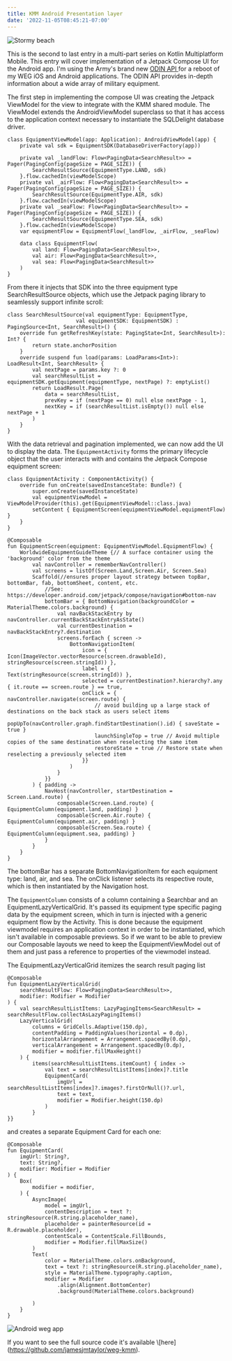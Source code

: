 ```yaml
---
title: KMM Android Presentation layer
date: '2022-11-05T08:45:21-07:00'
---
```

![Stormy beach](/assets/images/compose.jpg)

This is the second to last entry in a multi-part series on Kotlin Multiplatform Mobile.  This entry will cover implementation of a Jetpack Compose UI for the Android app.  I'm using the Army's brand new [ODIN API ](https://odin.tradoc.army.mil/WEG) for a reboot of my WEG iOS and Android applications.  The ODIN API provides in-depth information about a wide array of military equipment.  

The first step in implementing the compose UI was creating the Jetpack ViewModel for the view to integrate with the KMM shared module.  The ViewModel extends the AndroidViewModel superclass so that it has access to the application context necessary to instantiate the SQLDelight database driver. 

```
class EquipmentViewModel(app: Application): AndroidViewModel(app) {
    private val sdk = EquipmentSDK(DatabaseDriverFactory(app))

    private val _landFlow: Flow<PagingData<SearchResult>> = Pager(PagingConfig(pageSize = PAGE_SIZE)) {
        SearchResultSource(EquipmentType.LAND, sdk)
    }.flow.cachedIn(viewModelScope)
    private val _airFlow: Flow<PagingData<SearchResult>> = Pager(PagingConfig(pageSize = PAGE_SIZE)) {
        SearchResultSource(EquipmentType.AIR, sdk)
    }.flow.cachedIn(viewModelScope)
    private val _seaFlow: Flow<PagingData<SearchResult>> = Pager(PagingConfig(pageSize = PAGE_SIZE)) {
        SearchResultSource(EquipmentType.SEA, sdk)
    }.flow.cachedIn(viewModelScope)
    var equipmentFlow = EquipmentFlow(_landFlow, _airFlow, _seaFlow)

    data class EquipmentFlow(
        val land: Flow<PagingData<SearchResult>>,
        val air: Flow<PagingData<SearchResult>>,
        val sea: Flow<PagingData<SearchResult>>
    )
}
```

 From there it injects that SDK into the three equipment type SearchResultSource objects, which use the Jetpack paging library to seamlessly support infinite scroll:

```
class SearchResultSource(val equipmentType: EquipmentType,
                      val equipmentSDK: EquipmentSDK) : PagingSource<Int, SearchResult>() {
    override fun getRefreshKey(state: PagingState<Int, SearchResult>): Int? {
        return state.anchorPosition
    }
    override suspend fun load(params: LoadParams<Int>): LoadResult<Int, SearchResult> {
        val nextPage = params.key ?: 0
        val searchResultList = equipmentSDK.getEquipment(equipmentType, nextPage) ?: emptyList()
        return LoadResult.Page(
            data = searchResultList,
            prevKey = if (nextPage == 0) null else nextPage - 1,
            nextKey = if (searchResultList.isEmpty()) null else nextPage + 1
        )
    }
}
```

With the data retrieval and pagination implemented, we can now add the UI to display the data.  The `EquipmentActivity` forms the primary lifecycle object that the user interacts with and contains the Jetpack Compose equipment screen:

```
class EquipmentActivity : ComponentActivity() {
    override fun onCreate(savedInstanceState: Bundle?) {
        super.onCreate(savedInstanceState)
        val equipmentViewModel = ViewModelProvider(this).get(EquipmentViewModel::class.java)
        setContent { EquipmentScreen(equipmentViewModel.equipmentFlow) }
    }
}

@Composable
fun EquipmentScreen(equipment: EquipmentViewModel.EquipmentFlow) {
    WorldwideEquipmentGuideTheme {// A surface container using the 'background' color from the theme
        val navController = rememberNavController()
        val screens = listOf(Screen.Land,Screen.Air, Screen.Sea)
        Scaffold(//ensures proper layout strategy between topBar, bottomBar, fab, bottomSheet, content, etc.
            //See: https://developer.android.com/jetpack/compose/navigation#bottom-nav
            bottomBar = { BottomNavigation(backgroundColor = MaterialTheme.colors.background) {
                val navBackStackEntry by navController.currentBackStackEntryAsState()
                val currentDestination = navBackStackEntry?.destination
                screens.forEach { screen ->
                    BottomNavigationItem(
                        icon = { Icon(ImageVector.vectorResource(screen.drawableId), stringResource(screen.stringId)) },
                        label = { Text(stringResource(screen.stringId)) },
                        selected = currentDestination?.hierarchy?.any { it.route == screen.route } == true,
                        onClick = { navController.navigate(screen.route) {
                            // avoid building up a large stack of destinations on the back stack as users select items
                            popUpTo(navController.graph.findStartDestination().id) { saveState = true }
                            launchSingleTop = true // Avoid multiple copies of the same destination when reselecting the same item
                            restoreState = true // Restore state when reselecting a previously selected item
                        }}
                    )
                }
            }}
        ) { padding ->
            NavHost(navController, startDestination = Screen.Land.route) {
                composable(Screen.Land.route) { EquipmentColumn(equipment.land, padding) }
                composable(Screen.Air.route) { EquipmentColumn(equipment.air, padding) }
                composable(Screen.Sea.route) { EquipmentColumn(equipment.sea, padding) }
            }
        }
    }
}
```

The bottomBar has a separate BottomNavigationItem for each equipment type: land, air, and sea.  The onClick listener selects its respective route, which is then instantiated by the Navigation host.  

The `EquipmentColumn` consists of a column containing a Searchbar and an EquipmentLazyVerticalGrid.  It's passed its equipment type specific paging data by the equipment screen, which in turn is injected with a generic equipment flow by the Activity.  This is done because the equipment viewmodel requires an application context in order to be instantiated, which isn't available in composable previews.  So if we want to be able to preview our Composable layouts we need to keep the EquipmentViewModel out of them and just pass a reference to properties of the viewmodel instead.

The EquipmentLazyVerticalGrid itemizes the search result paging list

```
@Composable
fun EquipmentLazyVerticalGrid(
    searchResultFlow: Flow<PagingData<SearchResult>>,
    modifier: Modifier = Modifier
) {
    val searchResultListItems: LazyPagingItems<SearchResult> = searchResultFlow.collectAsLazyPagingItems()
    LazyVerticalGrid(
        columns = GridCells.Adaptive(150.dp),
        contentPadding = PaddingValues(horizontal = 0.dp),
        horizontalArrangement = Arrangement.spacedBy(0.dp),
        verticalArrangement = Arrangement.spacedBy(0.dp),
        modifier = modifier.fillMaxHeight()
    ) {
        items(searchResultListItems.itemCount) { index ->
            val text = searchResultListItems[index]?.title
            EquipmentCard(
                imgUrl = searchResultListItems[index]?.images?.firstOrNull()?.url,
                text = text,
                modifier = Modifier.height(150.dp)
            )
        }
}}
```

 and creates a separate Equipment Card for each one:

```
@Composable
fun EquipmentCard(
    imgUrl: String?,
    text: String?,
    modifier: Modifier = Modifier
) {
    Box(
        modifier = modifier,
    ) {
        AsyncImage(
            model = imgUrl,
            contentDescription = text ?: stringResource(R.string.placeholder_name),
            placeholder = painterResource(id = R.drawable.placeholder),
            contentScale = ContentScale.FillBounds,
            modifier = Modifier.fillMaxSize()
        )
        Text(
            color = MaterialTheme.colors.onBackground,
            text = text ?: stringResource(R.string.placeholder_name),
            style = MaterialTheme.typography.caption,
            modifier = Modifier
                .align(Alignment.BottomCenter)
                .background(MaterialTheme.colors.background)

        )
    }
}
```
![Android weg app](/assets/images/land.png)

If you want to see the full source code it's available \\\[here](https://github.com/jamesjmtaylor/weg-kmm).
